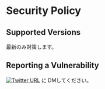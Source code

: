 # Security Policy

## Supported Versions

最新のみ対策します。

## Reporting a Vulnerability

[![Twitter URL](https://img.shields.io/twitter/url/https/twitter.com/bukotsunikki.svg?style=social&label=Follow%20%40hyde142857)](https://twitter.com/hyde142857) に DMしてください。
